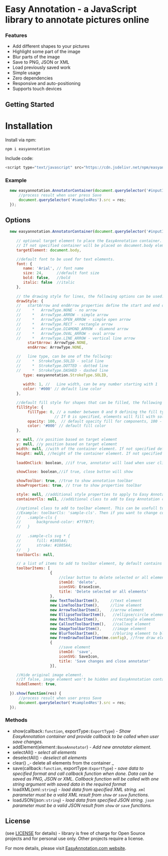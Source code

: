 # Easy Annotation - a JavaScript library to annotate pictures online

### Features
* Add different shapes to your pictures
* Highlight some part of the image
* Blur parts of the image
* Save to PNG, JSON or XML
* Load previously saved work
* Simple usage
* Zero dependencies
* Responsive and auto-positioning
* Supports touch devices

## Getting Started
# Installation

Install via npm:
```shell
npm i easyannotation
```

Include code:
```js
<script type="text/javascript" src="https://cdn.jsdelivr.net/npm/easyannotation"></script>
```
### Example

```javascript
  new easyannotation.AnnotatorContainer(document.querySelector('#inputImage')).show(function(res) {
      //process result when user press Save
      document.querySelector('#sample4Res').src = res;
  });
```
## Options
```javascript
  new easyannotation.AnnotatorContainer(document.querySelector('#inputImage'), {
     
     // optional target element to place the EasyAnnotation container.
     // If not specified container will be placed on document.body element.
     targetElement: document.body,

     //default font to be used for text elements.
     font: {
        name: 'Arial', // font name
        size: 24,      //default font size
        bold: false,   //bold
        italic: false  //italic
     },
    
     // the drawing style for lines, the following options can be used:
     drawStyle: {
     //   startArrow and endArrow properties define the start and end of lines, can be one of the follwing:
     //     *   ArrowType.NONE - no arrow
     //     *   ArrowType.ARROW - simple arrow
     //     *   ArrowType.OPEN_ARROW - simple open arrow
     //     *   ArrowType.RECT - rectangle arrow
     //     *   ArrowType.DIAMOND_ARROW - diamond arrow
     //     *   ArrowType.OVAL_ARROW - oval arrow
     //     *   ArrowType.LINE_ARROW - vertical line arrow
          startArrow: ArrowType.NONE, 
          endArrow: ArrowType.NONE,

     //   line type, can be one of the follwing:
     //     *  StrokeType.SOLID - solid line
     //     *  StrokeType.DOTTED - dotted line
     //     *  StrokeType.DASHED - dashed line
        type: easyannotation.StrokeType.SOLID,
        
        width: 1, //   Line width, can be any number starting with 1
        color: '#000' // default line color
     },

     //default fill style for shapes that can be filled, the following options can be used:
     fillStyle: {
          fillType: 0, // a number between 0 and 9 defining the fill type. 
                      // If 0 is specified, elements will fill with solid background.
          opacity: 100,  // default opacity fill for components, 100 - opaque, 0 - transparent
          color: '#000' // default fill color
     },

     x: null, //x position based on target element
     y: null, //y position based on target element
     width: null, //with of the container element. If not specified defaults to image width.
     height: null, //height of the container element. If not specified defaults to image height.
  
     loadOnClick: boolean, //if true, annotator will load when user click or tap on the image element

     showClose: boolean,//if true, close button will show

     showToolbar: true, //true to show annotation toolbar
     showProperties: true, // true to show properties toolbar

     style: null, //additional style properties to apply to Easy Annotation container element
     containerCls: null, //additional class to add to Easy Annotation container element

     //optional class to add to toolbar element. This can be usefull to add your own style to toolbar.
     //Example: toolbarCls: 'sample-cls'. Then if you want to change colors and backrgound you can do the following:
     //   .sample-cls {
     //       background-color: #7ff87f;
     //   }
    
     //   .sample-cls svg * {
     //       fill: #1805A4;
     //       stroke: #1805A4;
     //   }
     toolbarCls: null,

     // a list of items to add to toolbar element, by default contains the following items:
     toolbarItems: [
                    {
                        //clear button to delete selected or all elements
                        itemId: 'delete',
                        iconSVG: EraseIcon,
                        title: 'Delete selected or all elements'
                    },
                    new TextToolbarItem(),     //text element
                    new LineToolbarItem(),     //line element
                    new ArrowToolbarItem(),    //arrow element
                    new EllipseToolbarItem(),   //ellipse/circle element
                    new RectToolbarItem(),      //rectangle element
                    new CalloutToolbarItem(),   //callout element
                    new ImageToolbarItem(),     //image element
                    new BlurToolbarItem(),      //bluring element to blur parts of the image
                    new FreeDrawToolbarItem(me.config), //free draw element
                    {
                        //save element
                        itemId: 'save',
                        iconSVG: SaveIcon,
                        title: 'Save changes and close annotator'
                    }],

     //Hide original image element. 
     //If false, image element won't be hidden and EasyAnnotation container will be placed above the original image
     hideElement: true,
    
  }).show(function(res) {
      //process result when user press Save
      document.querySelector('#sample4Res').src = res;
  });
```

### Methods

* show(callback`:function`, exportType`:ExportType`) _- Show EasyAnnotation container and provide callback to be called when user save changes._
* addElement(element`:BaseAnnotator`) _- Add new annotator element._
* selectAll() _- select all elements_
* deselectAll() _- deselect all elements_
* clear() _- delete all elements from the container _
* save(callback`:function`, exportType`:ExportType`) _- save data to specified format and call callback function when done. 
Data can be saved as PNG, JSON or XML. Callback function will be called with one string argument with saved data in the required format_
* loadXML(xml`:string`) _- load data from specified XML string. `xml` parameter must be a valid XML result from `show` or `save` functions._
* loadJSON(json`:string`) _- load data from specified JSON string. `json` parameter must be a valid JSON result from `show` or `save` functions._

## License
(see [LICENSE](https://github.com/abeleuta/easyannotation/blob/master/LICENSE) for details) - library is free of charge for Open Source projects and for personal use only.
Other projects require a license.

For more details, please visit [EasyAnnotation.com website](http://easyannotation.com/).
